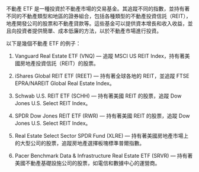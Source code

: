 

不動產 ETF 是一種投資於不動產市場的交易基金。其追蹤不同的指數，並持有著不同的不動產類型和地區的證券組合，包括各種類型的不動產投資信託（REIT），地產開發公司的股票和不動產貸款等。這些基金可以提供資本增長和收入收益，並且向投資者提供簡單、成本低廉的方法，以於不動產市場進行投資。

以下是幾個不動產 ETF 的例子：

1. Vanguard Real Estate ETF (VNQ) — 追蹤 MSCI US REIT Index，持有著美國房地產投資信託（REIT）的股票。

2. iShares Global REIT ETF (REET) — 持有著全球各地的 REIT，並追蹤 FTSE EPRA/NAREIT Global Real Estate Index。

3. Schwab U.S. REIT ETF (SCHH) — 持有著美國 REIT 的股票，追蹤 Dow Jones U.S. Select REIT Index。

4. SPDR Dow Jones REIT ETF (RWR) — 持有著美國 REIT 的股票，追蹤 Dow Jones U.S. Select REIT Index。

5. Real Estate Select Sector SPDR Fund (XLRE) — 持有著美國房地產市場上的大型公司的股票，追蹤房地產選擇板塊標準普爾指數。

6. Pacer Benchmark Data & Infrastructure Real Estate ETF (SRVR) — 持有著美國不動產基礎設施公司的股票，如電信和數據中心的運營商。